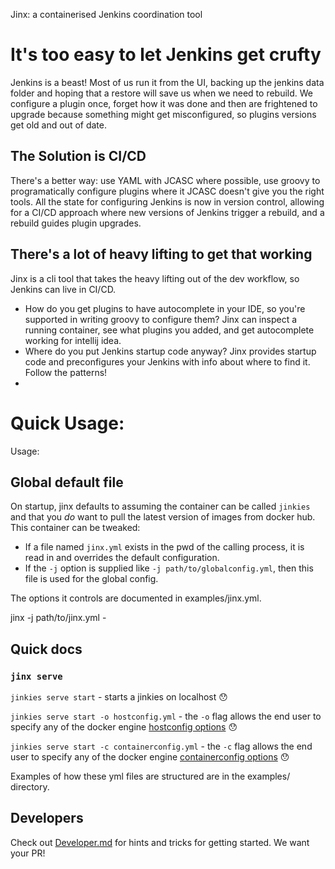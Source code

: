 Jinx: a containerised Jenkins coordination tool

# It's too easy to let Jenkins get crufty
Jenkins is a beast! Most of us run it from the UI, backing up the jenkins data folder and hoping that a restore will
save us when we need to rebuild. We configure a plugin once, forget how it was done and then are frightened to upgrade
because something might get misconfigured, so plugins versions get old and out of date.

## The Solution is CI/CD
There's a better way: use YAML with JCASC where possible, use groovy to programatically configure plugins where it JCASC
doesn't give you the right tools. All the state for configuring Jenkins is now in version control, allowing for a CI/CD
approach where new versions of Jenkins trigger a rebuild, and a rebuild guides plugin upgrades.

## There's a lot of heavy lifting to get that working
Jinx is a cli tool that takes the heavy lifting out of the dev workflow, so Jenkins can live in CI/CD.
- How do you get plugins to have autocomplete in your IDE, so you're supported in writing groovy to configure them? Jinx
can inspect a running container, see what plugins you added, and get autocomplete working for intellij idea.
- Where do you put Jenkins startup code anyway? Jinx provides startup code and preconfigures your Jenkins with
info about where to find it. Follow the patterns!
- 


# Quick Usage:

Usage:
## Global default file
On startup, jinx defaults to assuming the container can be called `jinkies` and that you _do_ want to pull the latest
version of images from docker hub. This container can be tweaked:
- If a file named `jinx.yml` exists in the pwd of the calling process, it is read in and overrides the default configuration.
- If the `-j` option is supplied like `-j path/to/globalconfig.yml`, then this file is used for the global config.

The options it controls are documented in examples/jinx.yml.

jinx -j path/to/jinx.yml -

## Quick docs
### `jinx serve`


`jinkies serve start` - starts a jinkies on localhost 😯

`jinkies serve start -o hostconfig.yml` - the `-o` flag allows the end user to specify any of the docker engine [hostconfig options](https://pkg.go.dev/github.com/docker/docker@v20.10.12+incompatible/api/types/container#HostConfig) 😯

`jinkies serve start -c containerconfig.yml` - the `-c` flag allows the end user to specify any of the docker engine [containerconfig options](https://pkg.go.dev/github.com/docker/docker@v20.10.12+incompatible/api/types/container#Config) 😯

Examples of how these yml files are structured are in the examples/ directory.


## Developers
Check out [Developer.md](DEVELOPER.md) for hints and tricks for getting started. We want your PR!
